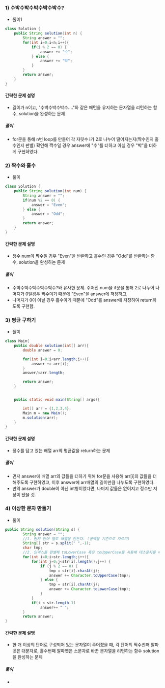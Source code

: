  ### 1) 수박수박수박수박수박수?
- 풀이1
```java
class Solution {
    public String solution(int n) {
        String answer = "";
        for(int i=0;i<n;i++){
            if(i % 2 == 0) {
                answer += "수";
            } else {
                answer += "박";
            }
        }
        return answer;
    }
}
  ```
#### 간략한 문제 설명
- 길이가 n이고, "수박수박수박수...."와 같은 패턴을 유지하는 문자열을 리턴하는 함수, solution을 완성하는 문제

##### 풀이
- for문을 통해 n번 loop를 만들어 각 자릿수 i가 2로 나누어 떨어지는지(짝수인지 홀수인지 판별) 확인해 짝수일 경우 answer에 "수"를 더하고 아닐 경우 "박"을 더하게 구현하였다.



### 2)  짝수와 홀수
- 풀이
```java
class Solution {
    public String solution(int num) {
        String answer = "";
        if(num %2 == 0) {
            answer = "Even";
        } else {
            answer = "Odd";
        }
        return answer;
    }
}
```
#### 간략한 문제 설명
- 정수 num이 짝수일 경우 "Even"을 반환하고 홀수인 경우 "Odd"를 반환하는 함수, solution을 완성하는 문제

##### 풀이
- 수박수박수박수박수박수?와 유사한 문제. 주어진 num을 if문을 통해 2로 나누어 나머지가 0일경우 짝수이기 때문에 "Even"을 answer에 저장하고,
- 나머지가 0이 아닐 경우 홀수이기 때문에 "Odd"를 answer에 저장하여 return하도록 구현함.
  
  
  
### 3)  평균 구하기
- 풀이
```java
class Main{
    public double solution(int[] arr){
        double answer = 0;

        for(int i=0;i<arr.length;i++){
            answer += arr[i];
        }
        answer/=arr.length;

        return answer;
    }


    public static void main(String[] args){

        int[] arr = {1,2,3,4};
        Main m = new Main();
        m.solution(arr);
    }
}
```
#### 간략한 문제 설명
- 정수를 담고 있는 배열 arr의 평균값을 return하는 문제

##### 풀이
- 먼저 answer에 배열 arr의 값들을 더하기 위해 for문을 사용해 arr[i]의 값들을 더해주도록 구현하였고, 이후 answer에 arr배열의 길이만큼 나누도록 구현하였다.
- 만약 answer가 double이 아닌 int형이었다면, 나머지 값들은 없어지고 정수만 저장이 됐을 것.



### 4)  이상한 문자 만들기
- 풀이
```java
public String solution(String s) {
        String answer = "";
        //1. 먼저 단어 별로 배열을 만든다. (공백을 기준으로 자르기)
        String[] str = s.split(" ",-1);
        char tmp;
        //2. 인덱스를 판별해 toLowerCase 혹은 toUpperCase를 사용해 대소문자를 바꾼다.
        for(int i=0;i<str.length;i++){
            for(int j=0;j<str[i].length();j++) {
                if (j % 2 == 0) {
                    tmp = str[i].charAt(j);
                    answer += Character.toUpperCase(tmp);
                } else {
                    tmp = str[i].charAt(j);
                    answer += Character.toLowerCase(tmp);
                }
            }
            if(i < str.length-1)
                answer+= " ";
        }
        return answer;
}
```
#### 간략한 문제 설명
- 한 개 이상의 단어로 구성되어 있는 문자열이 주어졌을 때, 각 단어의 짝수번째 알파벳은 대문자로, 홀수번째 알파벳은 소문자로 바꾼 문자열을 리턴하는 함수 solution을 완성하는 문제

##### 풀이
- 
